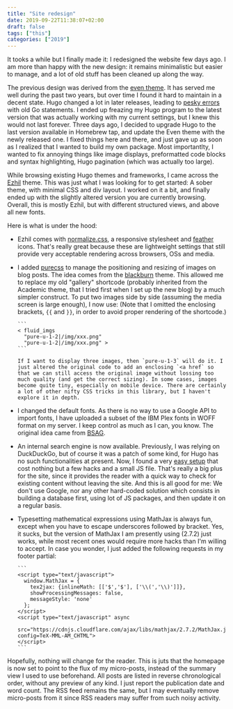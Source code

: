 ```yaml
---
title: "Site redesign"
date: 2019-09-22T11:38:07+02:00
draft: false
tags: ["this"]
categories: ["2019"]
---
```


It tooks a while but I finally made it: I redesigned the website few days ago. I am more than happy with the new design: it remains minimalistic but easier to manage, and a lot of old stuff has been cleaned up along the way.

The previous design was derived from the [even theme](https://themes.gohugo.io/hugo-theme-even/). It has served me well during the past two years, but over time I found it hard to maintain in a decent state. Hugo changed a lot in later releases, leading to [pesky errors](/micro/hugo-update.md) with old Go statements. I ended up freazing my Hugo program to the latest version that was actually working with my current settings, but I knew this would not last forever. Three days ago, I decided to upgrade Hugo to the last version available in Homebrew tap, and update the Even theme with the newly released one. I fixed things here and there, and just gave up as soon as I realized that I wanted to build my own package. Most importantlty, I wanted to fix annoying things like image displays, preformatted code blocks and syntax highlighting, Hugo pagination (which was actually too large).

While browsing existing Hugo themes and frameworks, I came across the [Ezhil](https://github.com/vividvilla/ezhil) theme. This was just what I was looking for to get started: A sober theme, with minimal CSS and div layout. I worked on it a bit, and finally ended up with the slightly altered version you are currently browsing. Overall, this is mostly Ezhil, but with different structured views, and above all new fonts.

Here is what is under the hood:

- Ezhil comes with [normalize.css](https://necolas.github.io/normalize.css/), a responsive stylesheet and [feather](https://feathericons.com) icons. That's really great because these are lightweight settings that still provide very acceptable rendering across browsers, OSs and media.

- I added [purecss](https://purecss.io) to manage the positioning and resizing of images on blog posts. The idea comes from the [blackburn](https://github.com/yoshiharuyamashita/blackburn) theme. This allowed me to replace my old "gallery" shortcode (probably inherited from the Academic theme, that I tried first when I set up the new blog) by a much simpler construct. To put two images side by side (assuming the media screen is large enough), I now use: (Note that I omitted the enclosing brackets, `{{` and `}}`, in order to avoid proper rendering of the shortcode.)

      ```
      < fluid_imgs
        "pure-u-1-2|/img/xxx.png"
        "pure-u-1-2|/img/xxx.png" >
      ```

      If I want to display three images, then `pure-u-1-3` will do it. I just altered the original code to add an enclosing `<a href` so that we can still access the original image without lossing too much quality (and get the correct sizing). In some cases, images become quite tiny, especially on mobile device. There are certainly a lot of other nifty CSS tricks in this library, but I haven't explore it in depth.

- I changed the default fonts. As there is no way to use a Google API to import fonts, I have uploaded a subset of the IBM Plex fonts in WOFF format on my server. I keep control as much as I can, you know. The original idea came from [BSAG](https://www.rousette.org.uk/about/).

- An internal search engine is now available. Previously, I was relying on DuckDuckGo, but of course it was a patch of some kind, for Hugo has no such functionalities at present. Now, I found a very [easy setup](https://gist.github.com/eddiewebb/735feb48f50f0ddd65ae5606a1cb41ae) that cost nothing but a few hacks and a small JS file. That's really a big plus for the site, since it provides the reader with a quick way to check for existing content without leaving the site. And this is all good for me: We don't use Google, nor any other hard-coded solution which consists in building a database first, using lot of JS packages, and then update it on a regular basis.

- Typesetting mathematical expressions using MathJax is always fun, except when you have to escape underscores followed by bracket. Yes, it sucks, but the version of MathJax I am presently using (2.7.2) just works, while most recent ones would require more hacks than I'm willing to accept. In case you wonder, I just added the following requests in my footer partial:

      ```
      <script type="text/javascript">
        window.MathJax = {
          tex2jax: {inlineMath: [['$','$'], ['\\(','\\)']]},
          showProcessingMessages: false,
          messageStyle: 'none'
        };
      </script>
      <script type="text/javascript" async
        src="https://cdnjs.cloudflare.com/ajax/libs/mathjax/2.7.2/MathJax.js?config=TeX-MML-AM_CHTML">
      </script>
      ```

Hopefully, nothing will change for the reader. This is juts that the homepage is now set to point to the flux of my micro-posts, instead of the summary view I used to use beforehand. All posts are listed in reverse chronological order, without any preview of any kind. I just report the publication date and word count. The RSS feed remains the same, but I may eventually remove micro-posts from it since RSS readers may suffer from such noisy activity.

